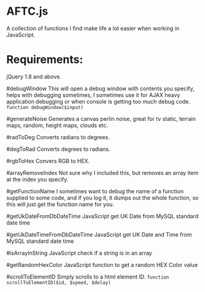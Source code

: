 # AFTC.js

A collection of functions I find make life a lot easier when working in JavaScript.

# Requirements:
jQuery 1.8 and above.

#debugWindow
This will open a debug window with contents you specify, helps with debugging sometimes, I sometimes use it for AJAX heavy application debugging or when console is getting too much debug code.
```function debugWindow($input)```

#generateNoise
Generates a canvas perlin noise, great for tv static, terrain maps, random, height maps, clouds etc.

#radToDeg
Converts radians to degrees.

#degToRad
Converts degrees to radians.

#rgbToHex
Convers RGB to HEX.

#arrayRemoveIndex
Not sure why I included this, but removes an array item at the index you specify.

#getFunctionName
I sometimes want to debug the name of a function supplied to some code, and if you log it, it dumps out the whole function, so this will just get the function name for you.

#getUkDateFromDbDateTime
JavaScript get UK Date from MySQL standard date time

#getUkDateTimeFromDbDateTime
JavaScript get UK Date and Time from MySQL standard date time

#isArrayInString
JavaScript check if a string is in an array

#getRandomHexColor
JavaScript function to get a random HEX Color value

#scrollToElementID
Simply scrolls to a html element ID.
```function scrollToElementID($id, $speed, $delay)```